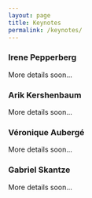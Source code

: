 ```yaml
---
layout: page
title: Keynotes
permalink: /keynotes/
---
```


### Irene Pepperberg

More details soon...

### Arik Kershenbaum

More details soon...

### Véronique Aubergé

More details soon...

### Gabriel Skantze

More details soon...